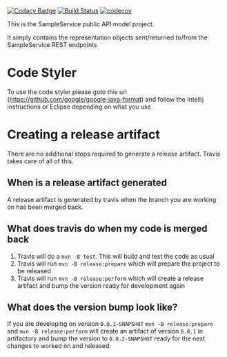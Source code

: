 [![Codacy Badge](https://api.codacy.com/project/badge/Grade/10e471f900b14f6c9161532f69a3d18e)](https://www.codacy.com/app/sdcplatform/rm-samplesvc-api?utm_source=github.com&amp;utm_medium=referral&amp;utm_content=ONSdigital/rm-samplesvc-api&amp;utm_campaign=Badge_Grade)
[![Build Status](https://travis-ci.org/ONSdigital/rm-samplesvc-api.svg?branch=master)](https://travis-ci.org/ONSdigital/rm-samplesvc-api)
[![codecov](https://codecov.io/gh/ONSdigital/rm-samplesvc-api/branch/master/graph/badge.svg)](https://codecov.io/gh/ONSdigital/rm-samplesvc-api)

This is the SampleService public API model project.

It simply contains the representation objects sent/returned to/from the SampleService REST endpoints

# Code Styler
To use the code styler please goto this url (https://github.com/google/google-java-format) and follow the Intellij instructions or Eclipse depending on what you use

# Creating a release artifact
There are no additional steps required to generate a release artifact. Travis takes care of all of this.

## When is a release artifact generated
A release artifact is generated by travis when the branch you are working on has been merged back. 

## What does travis do when my code is merged back
1. Travis will do a `mvn -B test`. This will build and test the code as usual
1. Travis will run `mvn -B release:prepare` which will prepare the project to be released
1. Travis will run `mvn -B release:perform` which will create a release artifact and bump the version ready for development again

## What does the version bump look like?
If you are developing on version `0.0.1-SNAPSHOT` `mvn -B release:prepare` and `mvn -B release:perform` will create an artifact of version `0.0.1` in artifactory and bump the version to `0.0.2-SNAPSHOT` ready for the next changes to worked on and released.
